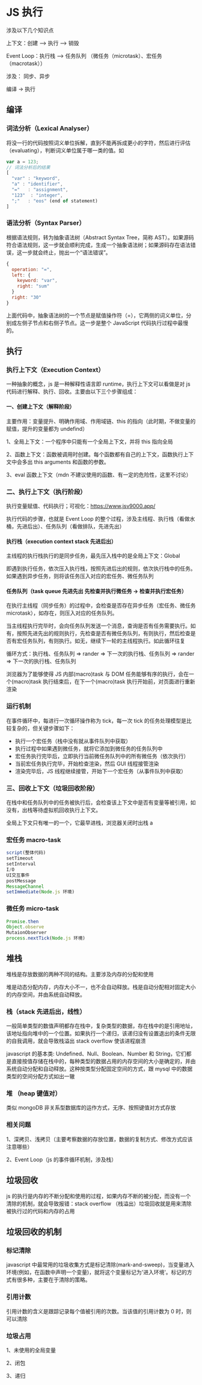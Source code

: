 # JS 执行

涉及以下几个知识点

上下文：创建 ——> 执行 ——> 销毁

Event Loop：执行栈 ——> 任务队列 （微任务（microtask）、宏任务（macrotask））

涉及： 同步、异步

编译 -> 执行

## 编译

### 词法分析（Lexical Analyser）

将没一行的代码按照词义单位拆解，直到不能再拆成更小的字符，然后进行评估（evaluating），判断词义单位属于哪一类的值。如

```js
var a = 123;
// 词法分析后的结果
[
  "var" : "keyword",
  "a" : "identifier",
  "="   : "assignment",
  "123"  : "integer",
  ";"   : "eos" (end of statement)
]

```

### 语法分析（Syntax Parser）

根据语法规则，转为抽象语法树（Abstract Syntax Tree，简称 AST）。如果源码符合语法规则，这一步就会顺利完成，生成一个抽象语法树；如果源码存在语法错误，这一步就会终止，抛出一个“语法错误”。

```js
{
  operation: "=",
  left: {
    keyword: "var",
    right: "sum"
  }
  right: "30"
}
```

上面代码中，抽象语法树的一个节点是赋值操作符（=），它两侧的词义单位，分别成左侧子节点和右侧子节点。这一步是整个 JavaScript 代码执行过程中最慢的。

## 执行

### 执行上下文（Execution Context）

一种抽象的概念，js 是一种解释性语言即 runtime，执行上下文可以看做是对 js 代码进行解释、执行、回收。主要由以下三个步骤组成：

#### 一、创建上下文（解释阶段）

主要作用：变量提升、明确作用域、作用域链、this 的指向（此时期，不做变量的赋值，提升的变量都为 undefind）

1、全局上下文：一个程序中只能有一个全局上下文，并将 this 指向全局

2、函数上下文：函数被调用时创建。每个函数都有自己的上下文，函数执行上下文中会多出 this arguments 和函数的参数。

3、eval 函数上下文（mdn 不建议使用的函数、有一定的危险性，这里不讨论）

### 二、执行上下文（执行阶段）

执行变量赋值、代码执行；可视化：https://www.jsv9000.app/

执行代码的步骤，也就是 Event Loop 的整个过程，涉及主线程、执行栈（看做水桶，先进后出）、任务队列（看做排队，先进先出）

#### 执行栈（execution context stack 先进后出）

主线程的执行栈执行的是同步任务，最先压入栈中的是全局上下文：Global

即遇到执行任务，依次压入执行栈，按照先进后出的规则，依次执行栈中的任务。如果遇到异步任务，则将该任务压入对应的宏任务、微任务队列

#### 任务队列（task queue 先进先出 先检查并执行微任务 -> 检查并执行宏任务）

在执行主线程（同步任务）的过程中，会检查是否存在异步任务（宏任务、微任务 microtask），如存在，则压入对应的任务队列。

当主线程执行完毕时，会向任务队列发送一个消息，查询是否有任务需要执行。如有，按照先进先出的规则执行，先检查是否有微任务队列，有则执行，然后检查是否有宏任务队列，有则执行。如无，继续下一轮的主线程执行。如此循环往复

循环方式：执行栈、任务队列 => rander => 下一次的执行栈、任务队列 => rander => 下一次的执行栈、任务队列

浏览器为了能够使得 JS 内部(macro)task 与 DOM 任务能够有序的执行，会在一个(macro)task 执行结束后，在下一个(macro)task 执行开始前，对页面进行重新渲染

### 运行机制

在事件循环中，每进行一次循环操作称为 tick，每一次 tick 的任务处理模型是比较复杂的，但关键步骤如下：

- 执行一个宏任务（栈中没有就从事件队列中获取）
- 执行过程中如果遇到微任务，就将它添加到微任务的任务队列中
- 宏任务执行完毕后，立即执行当前微任务队列中的所有微任务（依次执行）
- 当前宏任务执行完毕，开始检查渲染，然后 GUI 线程接管渲染
- 渲染完毕后，JS 线程继续接管，开始下一个宏任务（从事件队列中获取）

### 三、回收上下文（垃圾回收阶段）

在栈中和任务队列中的任务被执行后，会检查该上下文中是否有变量等被引用，如没有，出栈等待虚拟机回收执行上下文。

全局上下文只有唯一的一个，它最早进栈，浏览器关闭时出栈 a

### 宏任务 macro-task

```js
script(整体代码)
setTimeout
setInterval
I/O
UI交互事件
postMessage
MessageChannel
setImmediate(Node.js 环境)
```

### 微任务 micro-task

```js
Promise.then
Object.observe
MutaionObserver
process.nextTick(Node.js 环境)
```

## 堆栈

堆栈是存放数据的两种不同的结构。主要涉及内存的分配和使用

堆是动态分配内存，内存大小不一，也不会自动释放。栈是自动分配相对固定大小的内存空间，并由系统自动释放。

### 栈（stack 先进后出，线性）

一般简单类型的数值声明都存在栈中，复杂类型的数据，存在栈中的是引用地址，该地址指向堆中的一个位置。如果执行一个递归，该递归没有设置退出的条件无限的自我调用，就会导致栈溢出 stack overflow 使该进程崩溃

javascript 的基本类: Undefined、Null、Boolean、Number 和 String，它们都是直接按值存储在栈中的，每种类型的数据占用的内存空间的大小是确定的，并由系统自动分配和自动释放。这种按类型分配固定空间的方式，跟 mysql 中的数据类型的空间分配方式如出一辙

### 堆 （heap 键值对）

类似 mongoDB 非关系型数据库的运作方式，无序、按照键值对方式存放

### 相关问题

1、深拷贝、浅拷贝（主要考察数据的存放位置，数据的复制方式、修改方式应该注意哪些）

2、Event Loop（js 的事件循环机制，涉及栈）

## 垃圾回收

js 的执行是内存的不断分配和使用的过程，如果内存不断的被分配，而没有一个清除的机制，就会导致报错：stack overflow （栈溢出）垃圾回收就是用来清除被执行过的代码和内存的占用

## 垃圾回收的机制

### 标记清除

javascript 中最常用的垃圾收集方式是标记清除(mark-and-sweep)，当变量进入环境(例如，在函数中声明一个变量)，就将这个变量标记为'进入环境'。标记的方式有很多种，主要在于清除的策略。

### 引用计数

引用计数的含义是跟踪记录每个值被引用的次数。当该值的引用计数为 0 时，则可以清除

### 垃圾占用

1、未使用的全局变量

2、闭包

3、递归
